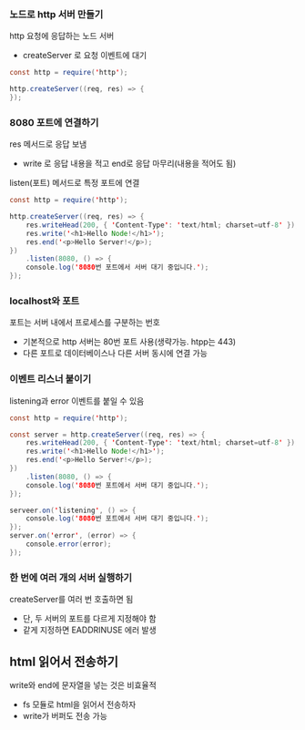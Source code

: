 ### 노드로 http 서버 만들기

http 요청에 응답하는 노드 서버

- createServer 로 요청 이벤트에 대기

```java
const http = require('http');

http.createServer((req, res) => {
});
```

### 8080 포트에 연결하기

res 메서드로 응답 보냄

- write 로 응답 내용을 적고 end로 응답 마무리(내용을 적어도 됨)

listen(포트) 메서드로 특정 포트에 연결

```java
const http = require('http');

http.createServer((req, res) => {
	res.writeHead(200, { 'Content-Type': 'text/html; charset=utf-8' });
	res.write('<h1>Hello Node!</h1>');
	res.end('<p>Hello Server!</p>);
})
	.listen(8080, () => {
	console.log('8080번 포트에서 서버 대기 중입니다.');
});
```

### localhost와 포트

포트는 서버 내에서 프로세스를 구분하는 번호

- 기본적으로 http 서버는 80번 포트 사용(생략가능. htpp는 443)
- 다른 포트로 데이터베이스나 다른 서버 동시에 연결 가능

### 이벤트 리스너 붙이기

listening과 error 이벤트를 붙일 수 있음

```java
const http = require('http');

const server = http.createServer((req, res) => {
	res.writeHead(200, { 'Content-Type': 'text/html; charset=utf-8' });
	res.write('<h1>Hello Node!</h1>');
	res.end('<p>Hello Server!</p>);
})
	.listen(8080, () => {
	console.log('8080번 포트에서 서버 대기 중입니다.');
});

serveer.on('listening', () => {
	console.log('8080번 포트에서 서버 대기 중입니다.');
});
server.on('error', (error) => {
	console.error(error);
});
```

### 한 번에 여러 개의 서버 실행하기

createServer를 여러 번 호출하면 됨

- 단, 두 서버의 포트를 다르게 지정해야 함
- 같게 지정하면 EADDRINUSE 에러 발생

## html 읽어서 전송하기

write와 end에 문자열을 넣는 것은 비효율적

- fs 모듈로 html을 읽어서 전송하자
- write가 버퍼도 전송 가능